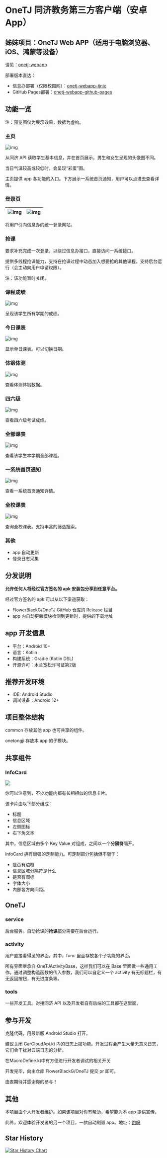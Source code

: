 # OneTJ 同济教务第三方客户端（安卓App）

## 姊妹项目：OneTJ Web APP（适用于电脑浏览器、iOS、鸿蒙等设备）

请见：[onetj-webapp](https://github.com/FlowerBlackG/onetj-webapp)

部署版本直达：

- 信息办部署（仅限校园网）：[onetj-webapp-tjnic](http://nic.pages.tongji.edu.cn/nic-tool/onetj-webapp)
- GitHub Pages部署：[onetj-webapp-github-pages](https://flowerblackg.github.io/onetj-webapp)

## 功能一览

注：预览图仅为展示效果，数据为虚构。

### 主页

![img](./readme-assets/screenshots-r53/home.jpg)

从同济 API 读取学生基本信息，并在首页展示。男生和女生呈现的头像图不同。

当日气温较高或较低时，会呈现“彩蛋”图。

主页提供 app 各功能的入口。下方展示一系统首页通知，用户可以点进去查看详情。

### 登录页

| ![img](./readme-assets/screenshots-r53/login-page.jpg) | ![img](./readme-assets/screenshots-r53/tj-unilogin.jpg) |
| ---------------------------------------------------- | ----------------------------------------------------- |

将用户引向信息办的统一登录网站。

### 抢课

要求补充完成一次登录，以绕过信息办接口，直接访问一系统接口。

提供多线程抢课能力，支持在抢课过程中动态加入想要抢的其他课程。支持后台运行（会主动向用户申请权限）。

注：该功能暂时关闭。

### 课程成绩

![img](./readme-assets/screenshots-r53/grade.jpg)

呈现该学生所有学期的成绩。

### 今日课表

![img](./readme-assets/screenshots-r53/single-day-curri.jpg)

显示单日课表。可以切换日期。

### 体锻体测

![img](./readme-assets/screenshots-r53/pe.jpg)

查看体测体锻数据。

### 四六级

![img](./readme-assets/screenshots-r53/cet.jpg)

查看四六级考试成绩。

### 全部课表

![img](./readme-assets/screenshots-r53/all-curri.jpg)

查看该学生本学期全部课程。

### 一系统首页通知

![img](./readme-assets/screenshots-r53/message.jpg)

查看一系统首页通知详情。

### 全校课表

![img](./readme-assets/screenshots-r53/all-cour.jpg)

查询全校课表。支持丰富的筛选搜索。

### 其他

* app 自动更新
* 登录日志采集

## 分发说明

**允许任何人将经过官方签名的 apk 安装包分享到任意平台。**

经过官方签名的 apk 可以从以下渠道获取：

* FlowerBlackG/OneTJ GitHub 仓库的 Release 栏目
* app 内自动更新模块检测到更新时，提供的下载地址

## app 开发信息

* 平台：Android 10+
* 语言：Kotlin
* 构建系统：Gradle (Kotlin DSL)
* 开源许可：木兰宽松许可证第2版

## 推荐开发环境

* IDE: Android Studio
* 调试设备：Android 12+

## 项目整体结构

common 存放其他 app 也可共享的组件。

onetongji 存放本 app 的子模块。

## 共享组件

### InfoCard

![](./readme-assets/screenshots-r53/common-infocard.jpg)

你可以注意到，不少功能内都有长相相似的信息卡片。

该卡片由以下部分组成：

* 标题
* 信息区域
* 左侧图标
* 右下角文本

其中，信息区域由多个 Key Value 对组成，之间以一个**分隔符**隔开。

InfoCard 拥有很强的定制能力。可定制部分包括但不限于：

* 是否有边框
* 信息区域分隔符是什么
* 是否有图标
* 字体大小
* 内部各方向间距。

## OneTJ

### service

后台服务。自动抢课的**抢课**部分需要在后台运行。

### activity

用户直接看得见的界面。其中，func 里面存放各个子功能的界面。

所有界面继承自 OneTJActivityBase，这样我们可以在 Base 里面做一些通用工作。通过调整构造函数的传入参数，我们可以自定义一个 activity 有无标题栏，有无返回按钮，有无进度条等。

### tools

一些开发工具。对接同济 API 以及开发者自有后端的工具都在这里面。

## 参与开发

克隆代码，用最新版 Android Studio 打开。

建议关闭 GarCloudApi.kt 内的日志上报功能。开发过程会产生大量无意义日志，它们会干扰对云端日志的分析。

在MacroDefine.kt中有方便进行开发者调试的相关开关

开发完毕，向主仓库 FlowerBlackG/OneTJ 提交 pr 即可。

由衷期待并感谢你的参与！

## 其他

本项目由个人开发者维护。如果该项目对你有帮助，希望能为本 app 提供宣传。

此外，欢迎体验开发者的另一个项目，一款自动刷锻 app。地址：[跑吗](https://github.com/FlowerBlackG/FakeRun)

## Star History

[![Star History Chart](https://api.star-history.com/svg?repos=FlowerBlackG/OneTJ&type=Date)](https://star-history.com/#FlowerBlackG/OneTJ&Date)

